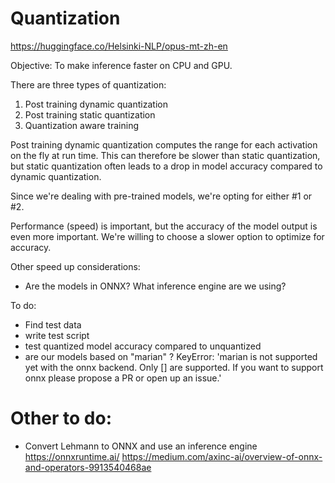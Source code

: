 # Quantization

https://huggingface.co/Helsinki-NLP/opus-mt-zh-en

Objective:
To make inference faster on CPU and GPU.

There are three types of quantization:
1. Post training dynamic quantization
2. Post training static quantization
2. Quantization aware training


Post training dynamic quantization computes the range for each activation on the fly at run time. This can therefore be slower than static quantization, but static quantization often leads to a drop in model accuracy compared to dynamic quantization. 

Since we're dealing with pre-trained models, we're opting for either #1 or #2. 

Performance (speed) is important, but the accuracy of the model output is even more
important. We're willing to choose a slower option to optimize for accuracy. 


Other speed up considerations:
- Are the models in ONNX? What inference engine are we using?


To do:
- Find test data
- write test script
- test quantized model accuracy compared to unquantized 
- are our models based on "marian" ? KeyError: 'marian is not supported yet with the onnx backend. Only [] are supported. If you want to support onnx please propose a PR or open up an issue.'


# Other to do:
- Convert Lehmann to ONNX and use an inference engine https://onnxruntime.ai/ https://medium.com/axinc-ai/overview-of-onnx-and-operators-9913540468ae 
